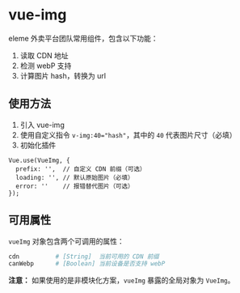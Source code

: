# vue-img

eleme 外卖平台团队常用组件，包含以下功能：

1. 读取 CDN 地址
2. 检测 webP 支持
3. 计算图片 hash，转换为 url

## 使用方法

1. 引入 vue-img
2. 使用自定义指令 `v-img:40="hash"`，其中的 `40` 代表图片尺寸（必填）
3. 初始化插件

```JS
Vue.use(VueImg, {
  prefix: '',  // 自定义 CDN 前缀（可选）
  loading: '', // 默认原始图片（必填）
  error: ''    // 报错替代图片（可选）
});
```

## 可用属性

`vueImg` 对象包含两个可调用的属性：

```bash
cdn          # [String]  当前可用的 CDN 前缀
canWebp      # [Boolean] 当前设备是否支持 webP
```

**注意：** 如果使用的是非模块化方案，`vueImg` 暴露的全局对象为 `VueImg`。
